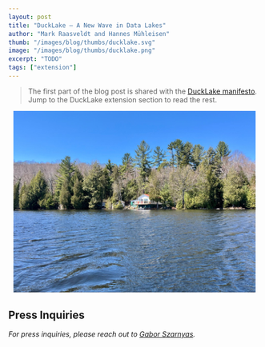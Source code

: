 ```yaml
---
layout: post
title: "DuckLake – A New Wave in Data Lakes"
author: "Mark Raasveldt and Hannes Mühleisen"
thumb: "/images/blog/thumbs/ducklake.svg"
image: "/images/blog/thumbs/ducklake.png"
excerpt: "TODO"
tags: ["extension"]
---
```


> The first part of the blog post is shared with the [DuckLake manifesto](https://ducklake.select/manifesto). Jump to the DuckLake extension section to read the rest.

<div align="center" style="margin:10px">
    <img
        src="/images/blog/ducklake/cabin-on-the-lake.jpg"
        alt="Cabin on the lake"
        width=700
    />
</div>


## Press Inquiries

_For press inquiries, please reach out to [Gabor Szarnyas](mailto:gabor@duckdblabs.com)._
